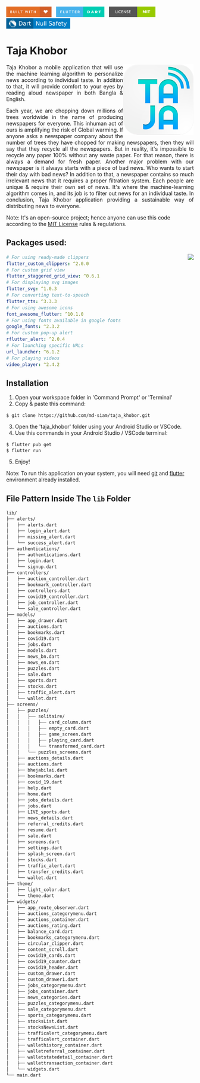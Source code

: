 <img src="screenshots/badges/built-with-love.svg" height="28px"/>&nbsp;&nbsp;
<img src="screenshots/badges/flutter-dart.svg" height="28px" />&nbsp;&nbsp;
<a href="https://choosealicense.com/licenses/mit/" target="_blank"><img src="screenshots/badges/license-MIT.svg" height="28px" /></a>&nbsp;&nbsp;
<img src="screenshots/badges/dart-null_safety-blue.svg" height="28px"/>

# Taja Khobor

<img align="right" src="screenshots/stores_logos/playstore.png" height="190"></img>

<p align="justify" >
Taja Khobor a mobile application that will use the machine learning algorithm to personalize news according to individual taste. In addition to that, it will provide comfort to your eyes by reading aloud newspaper in both Bangla & English.
</p>
<p align="justify">
Each year, we are chopping down millions of trees worldwide in the name of producing newspapers for everyone. This inhuman act of ours is amplifying the risk of Global warming. If anyone asks a newspaper company about the number of trees they have chopped for making newspapers, then they will say that they recycle all the newspapers. But in reality, it's impossible to recycle any paper 100% without any waste paper. For that reason, there is always a demand for fresh paper.
Another major problem with our newspaper is it always starts with a piece of bad news. Who wants to start their day with bad news? In addition to that, a newspaper contains so much irrelevant news that it requires a proper filtration system. Each people are unique & require their own set of news. It's where the machine-learning algorithm comes in, and its job is to filter out news for an individual taste. 
In conclusion, Taja Khobor application providing a sustainable way of distributing news to everyone. 
</p>

Note: It's an open-source project; hence anyone can use this code according to the [MIT License](https://choosealicense.com/licenses/mit/) rules & regulations.

## Packages used:

<img align="right" src="screenshots/demo.gif" height="550"></img>


```yaml
# For using ready-made clippers
flutter_custom_clippers: ^2.0.0
# For custom grid view
flutter_staggered_grid_view: ^0.6.1
# For displaying svg images
flutter_svg: ^1.0.3
# For converting text-to-speech
flutter_tts: ^3.3.3
# For using awesome icons
font_awesome_flutter: ^10.1.0
# For using fonts available in google fonts
google_fonts: ^2.3.2
# For custom pop-up alert
rflutter_alert: ^2.0.4
# For launching specific URLs
url_launcher: ^6.1.2
# For playing videos
video_player: ^2.4.2
```


## Installation

1. Open your workspace folder in 'Command Prompt' or 'Terminal'
2. Copy & paste this command:

```
$ git clone https://github.com/md-siam/taja_khobor.git
```

3. Open the 'taja_khobor' folder using your Android Studio or VSCode.
4. Use this commands in your Android Studio / VSCode terminal:

```
$ flutter pub get
$ flutter run
```

5. Enjoy!

Note: To run this application on your system, you will need [git](https://git-scm.com/) and [flutter](https://docs.flutter.dev/get-started/install) environment already installed.

## File Pattern Inside The `lib` Folder

```
lib/
├── alerts/
│   ├── alerts.dart
│   ├── login_alert.dart
│   ├── missing_alert.dart
│   └── success_alert.dart
├── authentications/
│   ├── authentications.dart
│   ├── login.dart
│   └── signup.dart
├── controllers/
│   ├── auction_controller.dart
│   ├── bookmark_controller.dart
│   ├── controllers.dart
│   ├── covid19_controller.dart
│   ├── job_controller.dart
│   └── sale_controller.dart
├── models/
│   ├── app_drawer.dart
│   ├── auctions.dart
│   ├── bookmarks.dart
│   ├── covid19.dart
│   ├── jobs.dart
│   ├── models.dart
│   ├── news_bn.dart
│   ├── news_en.dart
│   ├── puzzles.dart
│   ├── sale.dart
│   ├── sports.dart
│   ├── stocks.dart
│   ├── traffic_alert.dart
│   └── wallet.dart
├── screens/
│   ├── puzzles/
│   │   ├── solitaire/
│   │   │   ├── card_column.dart
│   │   │   ├── empty_card.dart
│   │   │   ├── game_screen.dart
│   │   │   ├── playing_card.dart
│   │   │   └── transformed_card.dart
│   │   └── puzzles_screens.dart
│   ├── auctions_details.dart
│   ├── auctions.dart
│   ├── bhejabilai.dart
│   ├── bookmarks.dart
│   ├── covid_19.dart
│   ├── help.dart
│   ├── home.dart
│   ├── jobs_details.dart
│   ├── jobs.dart
│   ├── LIVE_sports.dart
│   ├── news_details.dart
│   ├── referral_credits.dart
│   ├── resume.dart
│   ├── sale.dart
│   ├── screens.dart
│   ├── settings.dart
│   ├── splash_screen.dart
│   ├── stocks.dart
│   ├── traffic_alert.dart
│   ├── transfer_credits.dart
│   └── wallet.dart
├── theme/
│   ├── light_color.dart
│   └── theme.dart
├── widgets/
│   ├── app_route_observer.dart
│   ├── auctions_categorymenu.dart
│   ├── auctions_container.dart
│   ├── auctions_rating.dart
│   ├── balance_card.dart
│   ├── bookmarks_categorymenu.dart
│   ├── circular_clipper.dart
│   ├── content_scroll.dart
│   ├── covid19_cards.dart
│   ├── covid19_counter.dart
│   ├── covid19_header.dart
│   ├── custom_drawer.dart
│   ├── custom_drawer1.dart
│   ├── jobs_categorymenu.dart
│   ├── jobs_container.dart
│   ├── news_categories.dart
│   ├── puzzles_categorymenu.dart
│   ├── sale_categorymenu.dart
│   ├── sports_categorymenu.dart
│   ├── stocksList.dart
│   ├── stocksNewsList.dart
│   ├── trafficalert_categorymenu.dart
│   ├── trafficalert_container.dart
│   ├── wallethistory_container.dart
│   ├── walletreferral_container.dart
│   ├── walletstatedetail_container.dart
│   ├── wallettransaction_container.dart
│   └── widgets.dart
└── main.dart
```

